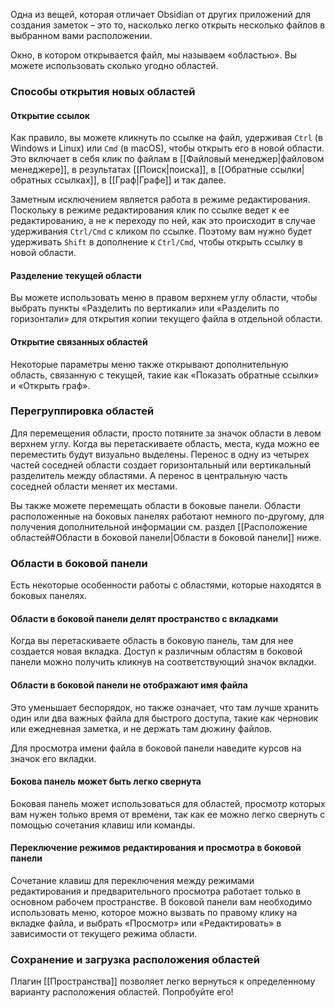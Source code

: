 Одна из вещей, которая отличает Obsidian от других приложений для создания заметок – это то, насколько легко открыть несколько файлов в выбранном вами расположении.

Окно, в котором открывается файл, мы называем «областью». Вы можете использовать сколько угодно областей.

### Способы открытия новых областей

#### Открытие ссылок

Как правило, вы можете кликнуть по ссылке на файл, удерживая `Ctrl` (в Windows и Linux) или `Cmd` (в macOS), чтобы открыть его в новой области. Это включает в себя клик по файлам в [[Файловый менеджер|файловом менеджере]], в результатах [[Поиск|поиска]], в [[Обратные ссылки|обратных ссылках]], в [[Граф|Графе]] и так далее.

Заметным исключением является работа в режиме редактирования. Поскольку в режиме редактирования клик по ссылке ведет к ее редактированию, а не к переходу по ней, как это происходит в случае удерживания `Ctrl/Cmd` с кликом по ссылке. Поэтому вам нужно будет удерживать `Shift` в дополнение к `Ctrl/Cmd`, чтобы открыть ссылку в новой области.

#### Разделение текущей области

Вы можете использовать меню в правом верхнем углу области, чтобы выбрать пункты «Разделить по вертикали» или «Разделить по горизонтали» для открытия копии текущего файла в отдельной области.

#### Открытие связанных областей

Некоторые параметры меню также открывают дополнительную область, связанную с текущей, такие как «Показать обратные ссылки» и «Открыть граф».

### Перегруппировка областей

Для перемещения области, просто потяните за значок области в левом верхнем углу. Когда вы перетаскиваете область, места, куда можно ее переместить будут визуально выделены. Перенос в одну из четырех частей соседней области создает горизонтальный или вертикальный разделитель между областями. А перенос в центральную часть соседней области меняет их местами.

Вы также можете перемещать области в боковые панели. Области расположенные на боковых панелях работают немного по-другому, для получения дополнительной информации см. раздел [[Расположение областей#Области в боковой панели|Области в боковой панели]] ниже.

### Области в боковой панели

Есть некоторые особенности работы с областями, которые находятся в боковых панелях.

#### Области в боковой панели делят пространство с вкладками

Когда вы перетаскиваете область в боковую панель, там для нее создается новая вкладка. Доступ к различным областям в боковой панели можно получить кликнув на соответствующий значок вкладки.

#### Области в боковой панели не отображают имя файла

Это уменьшает беспорядок, но также означает, что там лучше хранить один или два важных файла для быстрого доступа, такие как черновик или ежедневная заметка, и не держать там дюжину файлов.

Для просмотра имени файла в боковой панели наведите курсов на значок его вкладки.

#### Бокова панель может быть легко свернута

Боковая панель может использоваться для областей, просмотр которых вам нужен только время от времени, так как ее можно легко свернуть с помощью сочетания клавиш или команды.

#### Переключение режимов редактирования и просмотра в боковой панели

Сочетание клавиш для переключения между режимами редактирования и предварительного просмотра работает только в основном рабочем пространстве. В боковой панели вам необходимо использовать меню, которое можно вызвать по правому клику на вкладке файла, и выбрать «Просмотр» или «Редактировать» в зависимости от текущего режима области.

### Сохранение и загрузка расположения областей

Плагин [[Пространства]] позволяет легко вернуться к определенному варианту расположения областей. Попробуйте его!